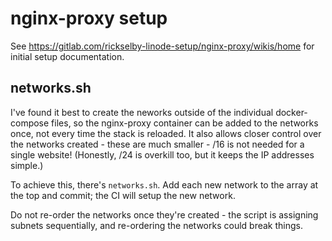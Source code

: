 # nginx-proxy setup

See https://gitlab.com/rickselby-linode-setup/nginx-proxy/wikis/home for initial setup documentation.

## networks.sh

I've found it best to create the neworks outside of the individual docker-compose files,
so the nginx-proxy container can be added to the networks once, not every time the stack is reloaded.
It also allows closer control over the networks created - these are much smaller - /16 is not needed for a single website!
(Honestly, /24 is overkill too, but it keeps the IP addresses simple.)

To achieve this, there's `networks.sh`. 
Add each new network to the array at the top and commit; the CI will setup the new network.

Do not re-order the networks once they're created - the script is assigning subnets
sequentially, and re-ordering the networks could break things.
